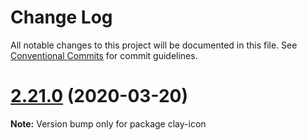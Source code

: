# Change Log

All notable changes to this project will be documented in this file.
See [Conventional Commits](https://conventionalcommits.org) for commit guidelines.

# [2.21.0](https://github.com/liferay/clay/tree/master/packages/clay-icon/compare/v2.20.2...v2.21.0) (2020-03-20)

**Note:** Version bump only for package clay-icon
